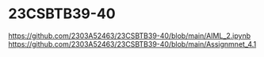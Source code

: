 # 23CSBTB39-40
https://github.com/2303A52463/23CSBTB39-40/blob/main/AIML_2.ipynb
https://github.com/2303A52463/23CSBTB39-40/blob/main/Assignmnet_4.1
